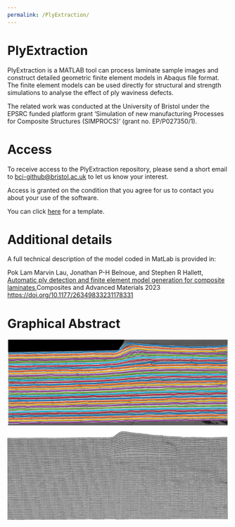 ```yaml
---
permalink: /PlyExtraction/
---
```


# PlyExtraction
PlyExtraction is a MATLAB tool can process laminate sample images and construct detailed geometric finite element models in Abaqus file format. The finite element models can be used directly for structural and strength simulations to analyse the effect of ply waviness defects.

The related work was conducted at the University of Bristol under the EPSRC funded platform grant ‘Simulation of new manufacturing Processes for Composite Structures (SIMPROCS)’ (grant no. EP/P027350/1).

# Access
To receive access to the PlyExtraction repository, please send a short email to bci-github@bristol.ac.uk to let us know your interest. 

Access is granted on the condition that you agree for us to contact you about your use of the software.

You can click [here](mailto:bci-github@bristol.ac.uk?subject=Access%20to%20PlyExtraction%20repository&body=Dear%20BCI%2C%20%0D%0A%0D%0AI%20would%20like%20to%20request%20access%20to%20your%20GitHub%20repository%20for%20PlyExtraction.%20%0D%0A%0D%0ABest%20wishes%2C%20%0D%0A%3Cname%3E%0D%0A%3Coptional%20affiliation%3E) for a template.

# Additional details

A full technical description of the model coded in MatLab is provided in:

Pok Lam Marvin Lau, Jonathan P-H Belnoue, and Stephen R Hallett, [Automatic ply detection and finite element model generation for composite laminates](https://doi.org/10.1177/26349833231178331),Composites and Advanced Materials 2023
https://doi.org/10.1177/26349833231178331

# Graphical Abstract

![Graphical abstract for PlyExtraction](../img/ply1.png "PlyExtraction")
![Graphical abstract for PlyExtraction](../img/ply2.png "PlyExtraction")
